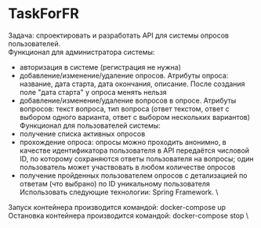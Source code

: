 # TaskForFR
Задача: спроектировать и разработать API для системы опросов пользователей.\
Функционал для администратора системы: 
- авторизация в системе (регистрация не нужна)
- добавление/изменение/удаление опросов. Атрибуты опроса: название, дата старта, дата окончания, описание. После создания поле "дата старта" у опроса менять нельзя 
- добавление/изменение/удаление вопросов в опросе. Атрибуты вопросов: текст вопроса, тип вопроса (ответ текстом, ответ с выбором одного варианта, ответ с выбором нескольких вариантов)  \
Функционал для пользователей системы:  
- получение списка активных опросов 
- прохождение опроса: опросы можно проходить анонимно, в качестве идентификатора пользователя в API передаётся числовой ID, по которому сохраняются ответы пользователя на вопросы; один пользователь может участвовать в любом количестве опросов 
- получение пройденных пользователем опросов с детализацией по ответам (что выбрано) по ID уникальному пользователя  \
Использовать следующие технологии: Spring Framework. \



Запуск контейнера производится командой: docker-compose up \
Остановка контейнера производится командой: docker-compose stop \
